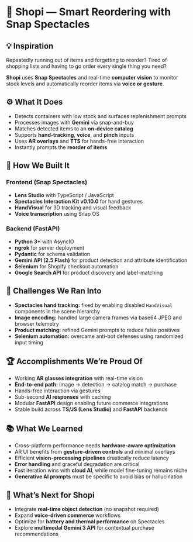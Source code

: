 # 🛒 Shopi — Smart Reordering with Snap Spectacles

## 💡 Inspiration

Repeatedly running out of items and forgetting to reorder?
Tired of shopping lists and having to go order every single thing you need?

**Shopi** uses **Snap Spectacles** and real-time **computer vision** to monitor stock levels and automatically reorder items via **voice or gesture**.


## ⚙️ What It Does

* Detects containers with low stock and surfaces replenishment prompts
* Processes images with **Gemini** via snap-and-buy
* Matches detected items to an **on-device catalog**
* Supports **hand-tracking**, **voice**, and **pinch** inputs
* Uses **AR overlays** and **TTS** for hands-free interaction
* Instantly prompts the **reorder of items**


## 🧠 How We Built It

### **Frontend (Snap Spectacles)**

* **Lens Studio** with TypeScript / JavaScript
* **Spectacles Interaction Kit v0.10.0** for hand gestures
* **HandVisual** for 3D tracking and visual feedback
* **Voice transcription** using Snap OS

### **Backend (FastAPI)**

* **Python 3+** with AsyncIO
* **ngrok** for server deployment
* **Pydantic** for schema validation
* **Gemini API (2.5 Flash)** for product detection and attribute identification
* **Selenium** for Shopify checkout automation
* **Google Search API** for product discovery and label-matching


## 🧩 Challenges We Ran Into

* **Spectacles hand tracking:** fixed by enabling disabled `HandVisual` components in the scene hierarchy
* **Image encoding:** handled large camera frames via base64 JPEG and browser telemetry
* **Product matching:** refined Gemini prompts to reduce false positives
* **Selenium automation:** overcame anti-bot defenses using randomized input timing


## 🏆 Accomplishments We’re Proud Of

* Working **AR glasses integration** with real-time vision
* **End-to-end path:** image → detection → catalog match → purchase
* Hands-free interaction via gestures
* Sub-second **AI responses** with caching
* Modular **FastAPI** design enabling future commerce integrations
* Stable build across **TS/JS (Lens Studio)** and **FastAPI** backends


## 📚 What We Learned

* Cross-platform performance needs **hardware-aware optimization**
* AR UI benefits from **gesture-driven controls** and minimal overlays
* Efficient **vision-processing pipelines** drastically reduce latency
* **Error handling** and graceful degradation are critical
* Fast iteration wins with **cloud AI**, while model fine-tuning remains niche
* **Generative AI prompts** must be specific to avoid bias or hallucination


## 🚀 What’s Next for Shopi

* Integrate **real-time object detection** (no snapshot required)
* Expand **voice-driven commerce** workflows
* Optimize for **battery and thermal performance** on Spectacles
* Explore **multimodal Gemini 3 API** for contextual purchase recommendations

